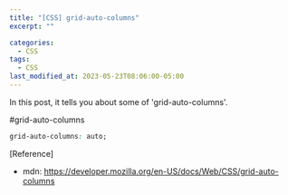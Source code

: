 ```yaml
---
title: "[CSS] grid-auto-columns"
excerpt: ""

categories:
  - CSS
tags:
  - CSS
last_modified_at: 2023-05-23T08:06:00-05:00
---
```


In this post, it tells you about some of 'grid-auto-columns'.

#grid-auto-columns

```css
grid-auto-columns: auto;
```

[Reference]

- mdn: <https://developer.mozilla.org/en-US/docs/Web/CSS/grid-auto-columns>
